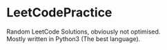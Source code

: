 # LeetCodePractice
Random LeetCode Solutions, obviously not optimised.
<br>
Mostly written in Python3 (The best language).
